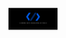 <div id="header" align="center">
  <img src="https://github.com/pipelinewizard/pipelinewizard/blob/main/assets/Youtube%20Banner%20LDEP.png" width="100"/>
</div>

